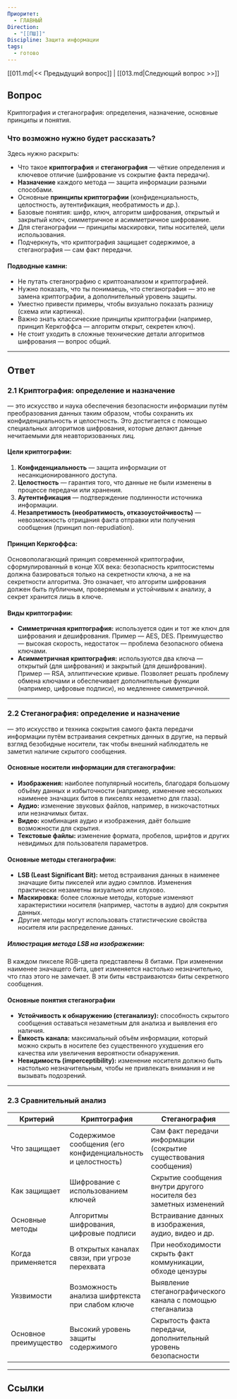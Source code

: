 ```yaml
---
Приоритет:
  - ГЛАВНЫЙ
Direction:
  - "[[ПШ]]"
Discipline: Защита информации
tags:
  - готово
---
```

[[011.md|<< Предыдущий вопрос]] | [[013.md|Следующий вопрос >>]]
## Вопрос
Криптография и стеганография: определения, назначение, основные принципы и понятия.

### Что возможно нужно будет рассказать?
Здесь нужно раскрыть:
- Что такое **криптография** и **стеганография** — чёткие определения и ключевое отличие (шифрование vs сокрытие факта передачи).
- **Назначение** каждого метода — защита информации разными способами.
- Основные **принципы криптографии** (конфиденциальность, целостность, аутентификация, необратимость и др.).
- Базовые понятия: шифр, ключ, алгоритм шифрования, открытый и закрытый ключ, симметричное и асимметричное шифрование.
- Для стеганографии — принципы маскировки, типы носителей, цели использования.
- Подчеркнуть, что криптография защищает содержимое, а стеганография — сам факт передачи.
#### **Подводные камни:**
- Не путать стеганографию с криптоанализом и криптографией.
- Нужно показать, что ты понимаешь, что стеганография — это не замена криптографии, а дополнительный уровень защиты.
- Уместно привести примеры, чтобы визуально показать разницу (схема или картинка).
- Важно знать классические принципы криптографии (например, принцип Керкгоффса — алгоритм открыт, секретен ключ).
- Не стоит уходить в сложные технические детали алгоритмов шифрования — вопрос общий.

---
## Ответ
### 2.1 Криптография: определение и назначение
— это искусство и наука обеспечения безопасности информации путём преобразования данных таким образом, чтобы сохранить их конфиденциальность и целостность. Это достигается с помощью специальных алгоритмов шифрования, которые делают данные нечитаемыми для неавторизованных лиц.
#### **Цели криптографии:**
1. **Конфиденциальность** — защита информации от несанкционированного доступа.
2. **Целостность** — гарантия того, что данные не были изменены в процессе передачи или хранения.
3. **Аутентификация** — подтверждение подлинности источника информации.
4. **Незапретимость (необратимость, отказоустойчивость)** — невозможность отрицания факта отправки или получения сообщения (принцип non-repudiation).
#### **Принцип Керкгоффса:**  
Основополагающий принцип современной криптографии, сформулированный в конце XIX века: безопасность криптосистемы должна базироваться только на секретности ключа, а не на секретности алгоритма. Это означает, что алгоритм шифрования должен быть публичным, проверяемым и устойчивым к анализу, а секрет хранится лишь в ключе.
#### **Виды криптографии:**
- **Симметричная криптография:** используется один и тот же ключ для шифрования и дешифрования. Пример — AES, DES. Преимущество — высокая скорость, недостаток — проблема безопасного обмена ключами.
- **Асимметричная криптография:** используются два ключа — открытый (для шифрования) и закрытый (для дешифрования). Пример — RSA, эллиптические кривые. Позволяет решать проблему обмена ключами и обеспечивает дополнительные функции (например, цифровые подписи), но медленнее симметричной.

---
### 2.2 Стеганография: определение и назначение
— это искусство и техника сокрытия самого факта передачи информации путём встраивания секретных данных в другие, на первый взгляд безобидные носители, так чтобы внешний наблюдатель не заметил наличие скрытого сообщения.
#### **Основные носители информации для стеганографии:**
- **Изображения:** наиболее популярный носитель, благодаря большому объёму данных и избыточности (например, изменение нескольких наименее значащих битов в пикселях незаметно для глаза).
- **Аудио:** изменение звуковых файлов, например, в низкочастотных или незначимых битах.
- **Видео:** комбинация аудио и изображения, даёт большие возможности для скрытия.
- **Текстовые файлы:** изменение формата, пробелов, шрифтов и других невидимых для пользователя параметров.
#### **Основные методы стеганографии:**
- **LSB (Least Significant Bit):** метод встраивания данных в наименее значащие биты пикселей или аудио сэмплов. Изменения практически незаметны визуально или слухово.
- **Маскировка:** более сложные методы, которые изменяют характеристики носителя (например, частоты в аудио) для сокрытия данных.
- Другие методы могут использовать статистические свойства носителя или распределение данных.
##### Иллюстрация метода LSB на изображении:  
В каждом пикселе RGB-цвета представлены 8 битами. При изменении наименее значащего бита, цвет изменяется настолько незначительно, что глаз этого не замечает. В эти биты «встраиваются» биты секретного сообщения.
#### Основные понятия стеганографии
- **Устойчивость к обнаружению (стеганализу):** способность скрытого сообщения оставаться незаметным для анализа и выявления его наличия.
- **Ёмкость канала:** максимальный объём информации, который можно скрыть в носителе без существенного ухудшения его качества или увеличения вероятности обнаружения.
- **Невидимость (imperceptibility):** изменение носителя должно быть настолько незначительным, чтобы не привлекать внимания и не вызывать подозрений.

---
### 2.3 Сравнительный анализ

|Критерий|Криптография|Стеганография|
|---|---|---|
|Что защищает|Содержимое сообщения (его конфиденциальность и целостность)|Сам факт передачи информации (сокрытие существования сообщения)|
|Как защищает|Шифрование с использованием ключей|Скрытие сообщения внутри другого носителя без заметных изменений|
|Основные методы|Алгоритмы шифрования, цифровые подписи|Встраивание данных в изображения, аудио, видео и др.|
|Когда применяется|В открытых каналах связи, при угрозе перехвата|При необходимости скрыть факт коммуникации, обходе цензуры|
|Уязвимости|Возможность анализа шифртекста при слабом ключе|Выявление стеганографического канала с помощью стеганализа|
|Основное преимущество|Высокий уровень защиты содержимого|Скрытость факта передачи, дополнительный уровень безопасности|

---
## Ссылки